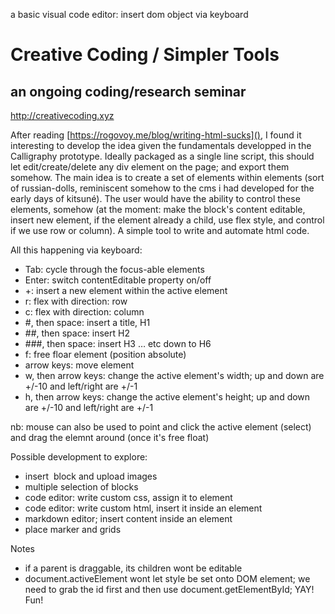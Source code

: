 a basic visual code editor: insert dom object via keyboard

# Creative Coding / Simpler Tools
## an ongoing coding/research seminar
<http://creativecoding.xyz>

After reading [https://rogovoy.me/blog/writing-html-sucks](), I found it interesting to develop the idea given the fundamentals developped in the Calligraphy prototype.
Ideally packaged as a single line script, this should let edit/create/delete any div element on the page; and export them somehow.
The main idea is to create a set of elements within elements (sort of russian-dolls, reminiscent somehow to the cms i had developed for the early days of kitsuné). The user would have the ability to control these elements, somehow (at the moment: make the block's content editable, insert new element, if the element already a child, use flex style, and control if we use row or column). A simple tool to write and automate html code.

All this happening via keyboard:
- Tab: cycle through the focus-able elements
- Enter: switch contentEditable property on/off
- +: insert a new element within the active element
- r: flex with direction: row
- c: flex with direction: column
- #, then space: insert a title, H1
- ##, then space: insert H2
- ###, then space: insert H3 … etc down to H6
- f: free floar element (position absolute)
- arrow keys: move element
- w, then arrow keys: change the active element's width; up and down are +/-10 and left/right are +/-1
- h, then arrow keys: change the active element's height; up and down are +/-10 and left/right are +/-1

nb: mouse can also be used to point and click the active element (select) and drag the elemnt around (once it's free float)

Possible development to explore:
- insert <img> block and upload images
- multiple selection of blocks
- code editor: write custom css, assign it to element
- code editor: write custom html, insert it inside an element
- markdown editor; insert content inside an element
- place marker and grids

Notes
- if a parent is draggable, its children wont be editable
- document.activeElement wont let style be set onto DOM element; we need to grab the id first and then use document.getElementById; YAY! Fun!
